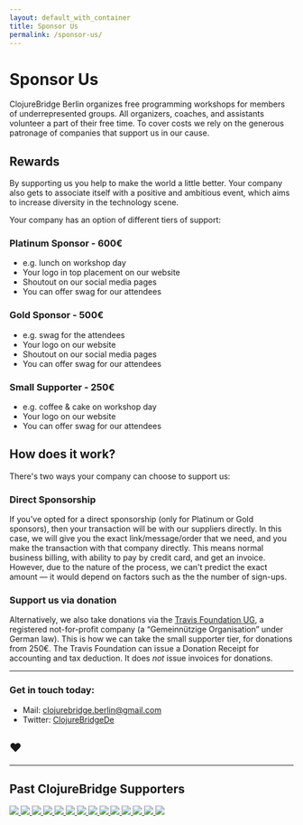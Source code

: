 ```yaml
---
layout: default_with_container
title: Sponsor Us
permalink: /sponsor-us/
---
```


# Sponsor Us

ClojureBridge Berlin organizes free programming workshops for members of
underrepresented groups. All organizers, coaches, and assistants volunteer a
part of their free time. To cover costs we rely on the generous patronage of
companies that support us in our cause.

## Rewards

By supporting us you help to make the world a little better. Your company also
gets to associate itself with a positive and ambitious event, which aims to
increase diversity in the technology scene.

Your company has an option of different tiers of support:

### Platinum Sponsor - 600€
* e.g. lunch on workshop day
* Your logo in top placement on our website
* Shoutout on our social media pages
* You can offer swag for our attendees

### Gold Sponsor - 500€
* e.g. swag for the attendees
* Your logo on our website
* Shoutout on our social media pages
* You can offer swag for our attendees

### Small Supporter - 250€
* e.g. coffee & cake on workshop day
* Your logo on our website
* You can offer swag for our attendees

## How does it work?

There's two ways your company can choose to support us:

### Direct Sponsorship

If you've opted for a direct sponsorship (only for Platinum or Gold sponsors), then your transaction will be with
our suppliers directly. In this case, we will give you the exact
link/message/order that we need, and you make the transaction with that
company directly. This means normal business billing, with ability to pay by
credit card, and get an invoice. However, due to the nature of the process,
we can't predict the exact amount — it would depend on factors such as the
the number of sign-ups.

### Support us via donation

Alternatively, we also take donations via the
[Travis Foundation UG](http://foundation.travis-ci.org/), a registered
not-for-profit company (a “Gemeinnützige Organisation” under German law). This
is how we can take the small supporter tier, for donations from 250€. The Travis
Foundation can issue a Donation Receipt for accounting and tax deduction. It
does *not* issue invoices for donations.

---

### Get in touch today:

- Mail: <clojurebridge.berlin@gmail.com>
- Twitter: [ClojureBridgeDe](https://twitter.com/ClojureBridgeDe)

## ♥

---

<div class="row supporter-area">
  <h2>Past ClojureBridge Supporters</h2>

  <div class="col-md-12 supporter-logos">
    <a href="http://www.babbel.com">
      <img class="supporter-logo" src="/images/logos/babbel.jpg">
    </a>
    <a href="http://bitcrowd.net/">
      <img class="supporter-logo" src="/images/logos/bitcrowd.png">
    </a>
    <a href="http://en.dawanda.com/">
      <img class="supporter-logo" src="/images/logos/dawanda.jpg">
    </a>
    <a href="https://www.iamfy.co/">
      <img class="supporter-logo" src="/images/logos/fy_logo_black_1024px-1.jpg">
    </a>
    <a href="https://github.com/">
      <img class="supporter-logo" src="/images/logos/github.jpg">
    </a>
    <a href="https://www.innoq.com/en/">
      <img class="supporter-logo" src="/images/logos/innoq.png">
    </a>
    <a href="https://lambdawerk.com">
      <img class="supporter-logo" src="/images/logos/lambdawerk.png">
    </a>
    <a href="http://www.metosin.fi/">
      <img class="supporter-logo" src="/images/logos/metosin.jpg">
    </a>
    <a href="http://www.purelyfunctional.tv/">
      <img class="supporter-logo" src="/images/logos/purefunctional_tv.png">
    </a>
    <a href="http://www.redpineapplemedia.com/">
      <img class="supporter-logo" src="/images/logos/red_pineapple_media.png">
    </a>
    <a href="https://soundcloud.com/">
      <img class="supporter-logo" src="/images/logos/soundcloud.jpg">
    </a>
    <a href="http://www.ticketsolve.com/">
      <img class="supporter-logo" src="/images/logos/ticketsolve.png">
    </a>
    <a href="https://www.wunderlist.com/">
      <img class="supporter-logo" src="/images/logos/wunderlist.jpg">
    </a>
    <a href="http://www.zalando.de/">
      <img class="supporter-logo" src="/images/logos/zalando.png">
    </a>
  </div>
</div>
